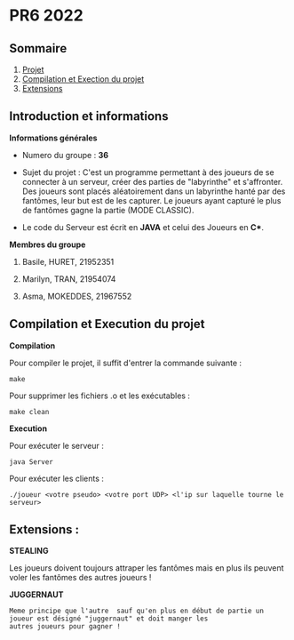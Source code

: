 # PR6 2022

## Sommaire

1. [Projet](README.md#introduction-et-informations)
2. [Compilation et Exection du projet](README.md#compilation-et-Execution-du-projet)
3. [Extensions](README.md#extensions)

## Introduction et informations

**Informations générales**

- Numero du groupe : **36**

- Sujet du projet :
  C'est un programme permettant à des joueurs de se connecter à un serveur, créer des parties de "labyrinthe" et s'affronter.
  Des joueurs sont placés aléatoirement dans un labyrinthe hanté par des fantômes, leur but est de les capturer.
  Le joueurs ayant capturé le plus de fantômes gagne la partie (MODE CLASSIC).

- Le code du Serveur est écrit en **JAVA** et celui des Joueurs en **C\***.

**Membres du groupe**

1. Basile, HURET, 21952351

2. Marilyn, TRAN, 21954074

3. Asma, MOKEDDES, 21967552

## Compilation et Execution du projet

**Compilation**

Pour compiler le projet, il suffit d'entrer la commande suivante :

```
make
```

Pour supprimer les fichiers .o et les exécutables :

```
make clean
```

**Execution**

Pour exécuter le serveur :

```
java Server

```

Pour exécuter les clients :

```
./joueur <votre pseudo> <votre port UDP> <l'ip sur laquelle tourne le serveur>

```

## Extensions :

**STEALING**

Les joueurs doivent toujours attraper les fantômes mais en plus ils peuvent voler les fantômes des autres joueurs !

**JUGGERNAUT**

    Meme principe que l'autre  sauf qu'en plus en début de partie un joueur est désigné "juggernaut" et doit manger les
    autres joueurs pour gagner !
